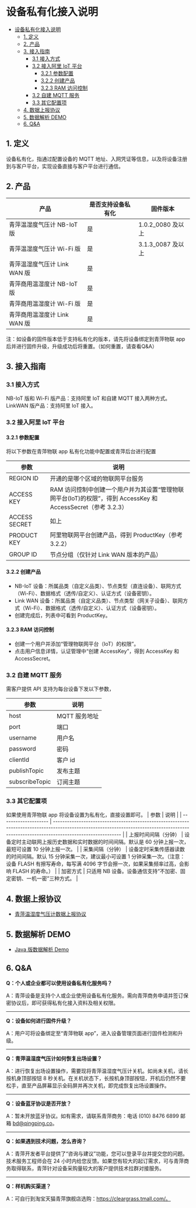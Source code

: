 # 设备私有化接入说明

- [设备私有化接入说明](#设备私有化接入说明)
  - [1. 定义](#1-定义)
  - [2. 产品](#2-产品)
  - [3. 接入指南](#3-接入指南)
    - [3.1 接入方式](#31-接入方式)
    - [3.2 接入阿里 IoT 平台](#32-接入阿里-iot-平台)
      - [3.2.1 参数配置](#321-参数配置)
      - [3.2.2 创建产品](#322-创建产品)
      - [3.2.3 RAM 访问控制](#323-ram-访问控制)
    - [3.2 自建 MQTT 服务](#32-自建-mqtt-服务)
    - [3.3 其它配置项](#33-其它配置项)
  - [4. 数据上报协议](#4-数据上报协议)
  - [5. 数据解析 DEMO](#5-数据解析-demo)
  - [6. Q&A](#6-qa)

## 1. 定义

设备私有化，指通过配置设备的 MQTT 地址、入网凭证等信息，以及将设备注册到与客户平台，实现设备直接与客户平台进行通信。

## 2. 产品

| 产品                         | 是否支持设备私有化 | 固件版本          |
| ---------------------------- | ------------------ | ----------------- |
| 青萍温湿度气压计 NB-IoT 版   | 是                 | 1.0.2_0080 及以上 |
| 青萍温湿度气压计 Wi-Fi 版    | 是                 | 3.1.3_0087 及以上 |
| 青萍温湿度气压计 Link WAN 版 | 是                 |                   |
| 青萍商用温湿度计 NB-IoT 版   | 是                 |                   |
| 青萍商用温湿度计 Wi-Fi 版    | 是                 |                   |
| 青萍商用温湿度计 Link WAN 版 | 是                 |                   |

注：如设备的固件版本低于支持私有化的版本，请先将设备绑定到青萍物联 app 后并进行固件升级，升级成功后将重置。（如何重置，请查看Q&A）

## 3. 接入指南

### 3.1 接入方式

NB-IoT 版和 Wi-Fi 版产品：支持阿里 IoT 和自建 MQTT 接入两种方式。
LinkWAN 版产品：支持阿里 IoT 接入。

### 3.2 接入阿里 IoT 平台

#### 3.2.1 参数配置

将以下参数在青萍物联 app 私有化功能中配置或青萍后台进行配置

| 参数          | 说明                                                                                                          |
| ------------- | ------------------------------------------------------------------------------------------------------------- |
| REGION ID     | 开通的是哪个区域的物联网平台服务                                                                              |
| ACCESS KEY    | RAM 访问控制中创建一个用户并为其设置“管理物联网平台(IoT)的权限”，得到 AccessKey 和 AccessSecret（参考 3.2.3） |
| ACCESS SECRET | 如上                                                                                                          |
| PRODUCT KEY   | 阿里物联网平台创建产品，得到 ProductKey（参考 3.2.2）                                                         |
| GROUP ID      | 节点分组（仅针对 Link WAN 版本的产品）                                                                        |

#### 3.2.2 创建产品

- NB-IoT 设备：所属品类（自定义品类）、节点类型（直连设备）、联网方式（Wi-Fi）、数据格式（透传/自定义）、认证方式（设备密钥）。
- Link WAN 设备：所属品类（自定义品类）、节点类型（网关子设备）、联网方式（Wi-Fi）、数据格式（透传/自定义）、认证方式（设备密钥）。
- 创建完成后，列表中可看到 ProductKey。

#### 3.2.3 RAM 访问控制

- 创建一个用户并添加“管理物联网平台（IoT）的权限”。
- 点击用户信息详情，认证管理中“创建 AccessKey”，得到 AccessKey 和 AccessSecret。

### 3.2 自建 MQTT 服务

需客户提供 API 支持为每台设备下发以下参数，

| 参数           | 说明          |
| -------------- | ------------- |
| host           | MQTT 服务地址 |
| port           | 端口          |
| username       | 用户名        |
| password       | 密码          |
| clientId       | 客户 id       |
| publishTopic   | 发布主题      |
| subscribeTopic | 订阅主题      |

### 3.3 其它配置项

如果使用青萍物联 app 将设备设置为私有化，直接设置即可。
| 参数                 | 说明                                                                                                                                                                                      |
| -------------------- | ----------------------------------------------------------------------------------------------------------------------------------------------------------------------------------------- |
| 上报时间间隔（分钟） | 设备定时主动联网上报历史数据和实时数据的时间间隔。默认是 60 分钟上报一次，最短可设置 10 分钟上报一次。                                                                                    |
| 采集间隔（分钟）     | 设备定时采集传感器读数的时间间隔。默认 15 分钟采集一次，建议最小可设置 1 分钟采集一次。（注意：设备 FLASH 有擦写寿命，每写满 4096 字节会擦一次，如果采集频率过高，会影响 FLASH 的寿命。） |
| 加密方式             | 只适用 NB 设备。设备通信支持“不加密、固定密钥、一机一密”三种方式。                                                                                                                        |

## 4. 数据上报协议

- [青萍温湿度气压计数据上报协议](https://qingping.feishu.cn/docs/doccnsQEUKIl4ySLumxSqYktH4d)

## 5. 数据解析 DEMO

- [Java 版数据解析 Demo](https://qingping.feishu.cn/docs/doccnsQEUKIl4ySLumxSqYktH4d)

## 6. Q&A

  **Q：个人或企业都可以使用设备私有化服务吗？**
  
  A：青萍设备是支持个人或企业使用设备私有化服务。需向青萍商务申请并签订保密协议后，即可获得私有化接入资料及相关权限。

----

  **Q：设备如何进行固件升级？**
  
  A：用户可将设备绑定至“青萍物联 app”，进入设备管理页面进行固件检测和升级。

----

  **Q：青萍温湿度气压计如何恢复出场设置？**
  
  A：进行恢复出场设置操作，需要现将青萍温湿度气压计关机。如尚未关机，请长按机身顶部按钮 8 秒关机。在关机状态下，长按机身顶部按钮，开机后仍然不要松手，直至产品屏幕显示全码屏并再次关机，即完成恢复出场设置操作。

----

  **Q：设备蓝牙协议是否开放？**
  
  A：暂未开放蓝牙协议。如有需求，请联系青萍商务：电话 (010) 8476 6899   邮箱 bd@qingping.co。

----

  **Q：如果遇到技术问题，怎么咨询？**
  
  A：青萍开发者平台提供了“咨询与建议”功能，您可以登录平台并提交您的问题。技术服务工程师会在 24 小时内给您反馈。如果您有较大的起订需求，可与青萍商务取得联系，青萍针对设备采购量较大的客户提供技术拉群对接服务。

----
  **Q：样机购买渠道？**
  
  A：可自行到淘宝天猫青萍旗舰店选购：https://cleargrass.tmall.com/。
